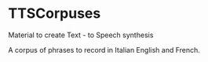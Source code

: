 # TTSCorpuses
Material to create Text - to Speech synthesis

A corpus of phrases to record in Italian English and French.
